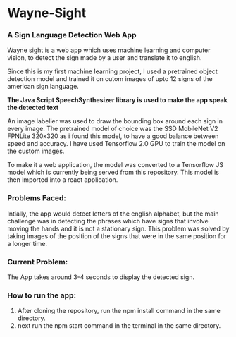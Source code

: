 # Wayne-Sight
### A Sign Language Detection Web App

Wayne sight is a web app which uses machine learning and computer vision,
to detect the sign made by a user and translate it to english.

Since this is my first machine learning project, I used a pretrained object detection model
and trained it on cutom images of upto 12 signs of the american sign language.

**The Java Script SpeechSynthesizer library is used to make the app speak the detected text**

An image labeller was used to draw the bounding box around each sign in every image.
The pretrained model of choice was the SSD MobileNet V2 FPNLite 320x320 as i found this model,
to have a good balance between speed and accuracy.
I have used Tensorflow 2.0 GPU to train the model on the custom images.

To make it a web application, the model was converted to a Tensorflow JS model
which is currently being served from this repository. This model is then imported into a react application.

### Problems Faced:
Intially, the app would detect letters of the english alphabet, but the main challenge was in detecting the
phrases which have signs that involve moving the hands and it is not a stationary sign.
This problem was solved by taking images of the position of the signs that were in the same position for a longer time.

### Current Problem:
The App takes around 3-4 seconds to display the detected sign.

### How to run the app:
1) After cloning the repository, run the npm install command in the same directory.
2) next run the npm start command in the terminal in the same directory.
